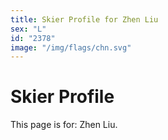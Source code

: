 ```yaml
---
title: Skier Profile for Zhen Liu
sex: "L"
id: "2378"
image: "/img/flags/chn.svg" 
---
```


# Skier Profile

This page is for: Zhen Liu.
    